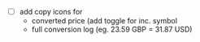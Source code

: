 - [ ] add copy icons for
    - converted price (add toggle for inc. symbol
    - full conversion log (eg. 23.59 GBP = 31.87 USD)
